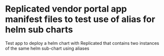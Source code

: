 # Replicated vendor portal app manifest files to test use of alias for helm sub charts
Test app to deploy a helm chart with Replicated that contains two instances of the same helm sub-chart using aliases
